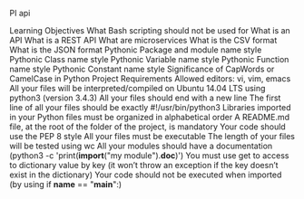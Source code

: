 PI
api

Learning Objectives
What Bash scripting should not be used for
What is an API
What is a REST API
What are microservices
What is the CSV format
What is the JSON format
Pythonic Package and module name style
Pythonic Class name style
Pythonic Variable name style
Pythonic Function name style
Pythonic Constant name style
Significance of CapWords or CamelCase in Python
Project Requirements
Allowed editors: vi, vim, emacs
All your files will be interpreted/compiled on Ubuntu 14.04 LTS using python3 (version 3.4.3)
All your files should end with a new line
The first line of all your files should be exactly #!/usr/bin/python3
Libraries imported in your Python files must be organized in alphabetical order
A README.md file, at the root of the folder of the project, is mandatory
Your code should use the PEP 8 style
All your files must be executable
The length of your files will be tested using wc
All your modules should have a documentation (python3 -c 'print(__import__("my module").__doc__)')
You must use get to access to dictionary value by key (it won’t throw an exception if the key doesn’t exist in the dictionary)
Your code should not be executed when imported (by using if __name__ == "__main__":)
